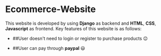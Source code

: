 # Ecommerce-Website
This website is developed by using **Django** as backend and **HTML**, **CSS**, **Javascript** as frontend.
Key features of this website is as follows:

* ##User doesn't need to login or register to purchase products :wink:

* ##User can pay through **paypal** :smiley: 



